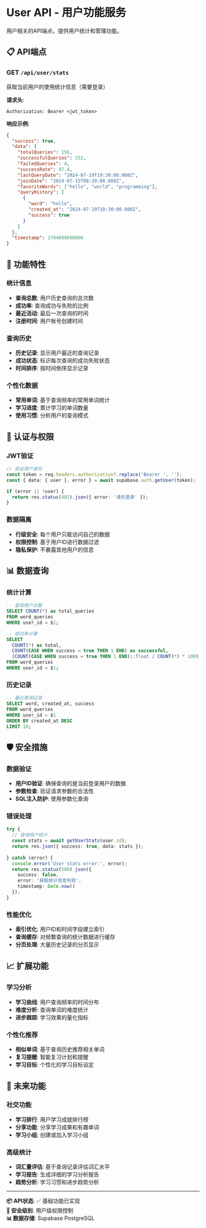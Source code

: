 # User API - 用户功能服务

用户相关的API端点，提供用户统计和管理功能。

## 📋 API端点

### GET `/api/user/stats`
获取当前用户的使用统计信息（需要登录）

**请求头**:
```
Authorization: Bearer <jwt_token>
```

**响应示例**:
```json
{
  "success": true,
  "data": {
    "totalQueries": 156,
    "successfulQueries": 152,
    "failedQueries": 4,
    "successRate": 97.4,
    "lastQueryDate": "2024-07-19T10:30:00.000Z",
    "joinDate": "2024-07-15T08:20:00.000Z",
    "favoriteWords": ["hello", "world", "programming"],
    "queryHistory": [
      {
        "word": "hello",
        "created_at": "2024-07-19T10:30:00.000Z",
        "success": true
      }
    ]
  },
  "timestamp": 1704099600000
}
```

## 🔧 功能特性

### 统计信息
- **查询总数**: 用户历史查询的总次数
- **成功率**: 查询成功与失败的比例
- **最近活动**: 最后一次查询的时间
- **注册时间**: 用户账号创建时间

### 查询历史
- **历史记录**: 显示用户最近的查询记录
- **成功状态**: 标识每次查询的成功失败状态
- **时间排序**: 按时间倒序显示记录

### 个性化数据
- **常用单词**: 基于查询频率的常用单词统计
- **学习进度**: 累计学习的单词数量
- **使用习惯**: 分析用户的查询模式

## 🔐 认证与权限

### JWT验证
```typescript
// 验证用户身份
const token = req.headers.authorization?.replace('Bearer ', '');
const { data: { user }, error } = await supabase.auth.getUser(token);

if (error || !user) {
  return res.status(401).json({ error: '请先登录' });
}
```

### 数据隔离
- **行级安全**: 每个用户只能访问自己的数据
- **权限控制**: 基于用户ID进行数据过滤
- **隐私保护**: 不暴露其他用户的信息

## 📊 数据查询

### 统计计算
```sql
-- 查询用户总数
SELECT COUNT(*) as total_queries 
FROM word_queries 
WHERE user_id = $1;

-- 成功率计算
SELECT 
  COUNT(*) as total,
  COUNT(CASE WHEN success = true THEN 1 END) as successful,
  (COUNT(CASE WHEN success = true THEN 1 END)::float / COUNT(*) * 100) as success_rate
FROM word_queries 
WHERE user_id = $1;
```

### 历史记录
```sql
-- 最近查询记录
SELECT word, created_at, success 
FROM word_queries 
WHERE user_id = $1 
ORDER BY created_at DESC 
LIMIT 10;
```

## 🛡️ 安全措施

### 数据验证
- **用户ID验证**: 确保查询的是当前登录用户的数据
- **参数检查**: 验证请求参数的合法性
- **SQL注入防护**: 使用参数化查询

### 错误处理
```typescript
try {
  // 查询用户统计
  const stats = await getUserStats(user.id);
  return res.json({ success: true, data: stats });
  
} catch (error) {
  console.error('User stats error:', error);
  return res.status(500).json({
    success: false,
    error: '获取统计信息失败',
    timestamp: Date.now()
  });
}
```

### 性能优化
- **索引优化**: 用户ID和时间字段建立索引
- **查询缓存**: 对频繁查询的统计数据进行缓存
- **分页处理**: 大量历史记录的分页显示

## 📈 扩展功能

### 学习分析
- **学习曲线**: 用户查询频率的时间分布
- **难度分析**: 查询单词的难度统计
- **进步跟踪**: 学习效果的量化指标

### 个性化推荐
- **相似单词**: 基于查询历史推荐相关单词
- **复习提醒**: 智能复习计划和提醒
- **学习目标**: 个性化的学习目标设定

## 🔄 未来功能

### 社交功能
- **学习排行**: 用户学习成就排行榜
- **分享功能**: 分享学习成果和有趣单词
- **学习小组**: 创建或加入学习小组

### 高级统计
- **词汇量评估**: 基于查询记录评估词汇水平
- **学习报告**: 生成详细的学习分析报告
- **趋势分析**: 学习习惯和进步趋势分析

---

**📦 API状态**: ✅ 基础功能已实现  
**🔐 安全级别**: 用户级权限控制  
**📊 数据存储**: Supabase PostgreSQL